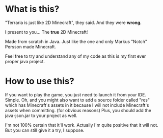 # What is this?
"Terraria is just like 2D Minecraft", they said. And they were <b>wrong</b>.

I present to you... The <b>true</b> 2D Minecraft!

Made from scratch in Java. Just like the one and only Markus "Notch" Persson made Minecraft.

Feel free to try and understand any of my code as this is my first ever proper java project.

# How to use this?
If you want to play the game, you just need to launch it from your IDE. Simple. Oh, and you might also want to add a source folder called "res" which has Minecraft's assets in it because I will not include Minecraft's assets when committing. (for obvious reasons) Plus, you should add the java-json.jar to your project as well.

I'm not 100% certain that it'll work. Actually I'm quite positive that it will not. But you can still give it a try, I suppose.
